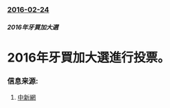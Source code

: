 ### [2016-02-24](/zh/news/2016/02/24/index.md)

##### 2016年牙買加大選
# 2016年牙買加大選進行投票。 




### 信息来源:

1. [中新網](http://www.chinanews.com/gj/2016/03-02/7780560.shtml)
